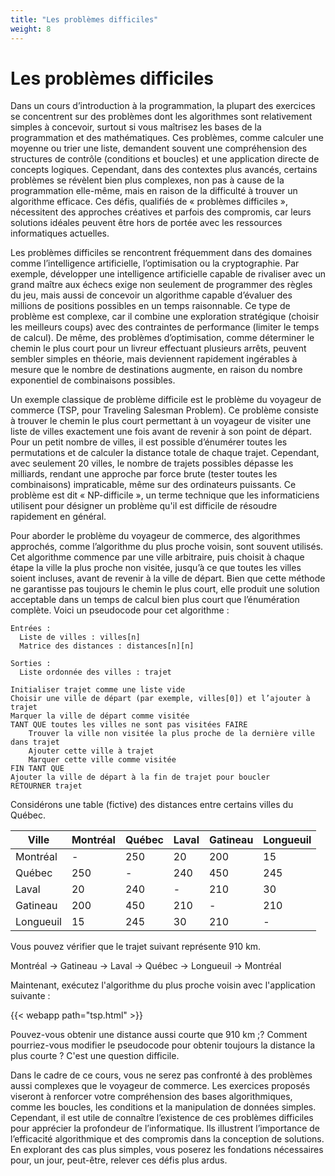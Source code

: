```yaml
---
title: "Les problèmes difficiles"
weight: 8
---
```



# Les problèmes difficiles

Dans un cours d’introduction à la programmation, la plupart des exercices se concentrent sur des problèmes dont les algorithmes sont relativement simples à concevoir, surtout si vous maîtrisez les bases de la programmation et des mathématiques. Ces problèmes, comme calculer une moyenne ou trier une liste, demandent souvent une compréhension des structures de contrôle (conditions et boucles) et une application directe de concepts logiques. Cependant, dans des contextes plus avancés, certains problèmes se révèlent bien plus complexes, non pas à cause de la programmation elle-même, mais en raison de la difficulté à trouver un algorithme efficace. Ces défis, qualifiés de « problèmes difficiles », nécessitent des approches créatives et parfois des compromis, car leurs solutions idéales peuvent être hors de portée avec les ressources informatiques actuelles.

Les problèmes difficiles se rencontrent fréquemment dans des domaines comme l’intelligence artificielle, l’optimisation ou la cryptographie. Par exemple, développer une intelligence artificielle capable de rivaliser avec un grand maître aux échecs exige non seulement de programmer des règles du jeu, mais aussi de concevoir un algorithme capable d’évaluer des millions de positions possibles en un temps raisonnable. Ce type de problème est complexe, car il combine une exploration stratégique (choisir les meilleurs coups) avec des contraintes de performance (limiter le temps de calcul). De même, des problèmes d’optimisation, comme déterminer le chemin le plus court pour un livreur effectuant plusieurs arrêts, peuvent sembler simples en théorie, mais deviennent rapidement ingérables à mesure que le nombre de destinations augmente, en raison du nombre exponentiel de combinaisons possibles.

Un exemple classique de problème difficile est le problème du voyageur de commerce (TSP, pour Traveling Salesman Problem). Ce problème consiste à trouver le chemin le plus court permettant à un voyageur de visiter une liste de villes exactement une fois avant de revenir à son point de départ. Pour un petit nombre de villes, il est possible d’énumérer toutes les permutations et de calculer la distance totale de chaque trajet. Cependant, avec seulement 20 villes, le nombre de trajets possibles dépasse les milliards, rendant une approche par force brute (tester toutes les combinaisons) impraticable, même sur des ordinateurs puissants. Ce problème est dit « NP-difficile », un terme technique que les informaticiens utilisent pour désigner un problème qu'il est difficile de résoudre rapidement en général. 

Pour aborder le problème du voyageur de commerce, des algorithmes approchés, comme l’algorithme du plus proche voisin, sont souvent utilisés. Cet algorithme commence par une ville arbitraire, puis choisit à chaque étape la ville la plus proche non visitée, jusqu’à ce que toutes les villes soient incluses, avant de revenir à la ville de départ. Bien que cette méthode ne garantisse pas toujours le chemin le plus court, elle produit une solution acceptable dans un temps de calcul bien plus court que l’énumération complète. Voici un pseudocode pour cet algorithme&nbsp;:

```
Entrées :
  Liste de villes : villes[n]
  Matrice des distances : distances[n][n]

Sorties :
  Liste ordonnée des villes : trajet

Initialiser trajet comme une liste vide
Choisir une ville de départ (par exemple, villes[0]) et l’ajouter à trajet
Marquer la ville de départ comme visitée
TANT QUE toutes les villes ne sont pas visitées FAIRE
    Trouver la ville non visitée la plus proche de la dernière ville dans trajet
    Ajouter cette ville à trajet
    Marquer cette ville comme visitée
FIN TANT QUE
Ajouter la ville de départ à la fin de trajet pour boucler
RETOURNER trajet
```

Considérons une table (fictive) des distances entre certains villes du Québec.

| Ville      | Montréal | Québec | Laval | Gatineau | Longueuil |
|------------|----------|--------|-------|----------|-----------|
| Montréal   | -        | 250    | 20    | 200      | 15        |
| Québec     | 250      | -      | 240   | 450      | 245       |
| Laval      | 20       | 240    | -     | 210      | 30        |
| Gatineau   | 200      | 450    | 210   | -        | 210       |
| Longueuil  | 15       | 245    | 30    | 210      | -         |


Vous pouvez vérifier que le trajet suivant représente 910 km.

Montréal -> Gatineau -> Laval -> Québec -> Longueuil -> Montréal

Maintenant, exécutez l'algorithme du plus proche voisin avec l'application suivante&nbsp;:

{{< webapp path="tsp.html" >}}

Pouvez-vous obtenir une distance aussi courte que 910&nbsp;km&nbsp;;? Comment pourriez-vous modifier
le pseudocode pour obtenir toujours la distance la plus courte&nbsp;? C'est une question difficile.

Dans le cadre de ce cours, vous ne serez pas confronté à des problèmes aussi complexes que le voyageur de commerce. Les exercices proposés viseront à renforcer votre compréhension des bases algorithmiques, comme les boucles, les conditions et la manipulation de données simples. Cependant, il est utile de connaître l’existence de ces problèmes difficiles pour apprécier la profondeur de l’informatique. Ils illustrent l’importance de l’efficacité algorithmique et des compromis dans la conception de solutions. En explorant des cas plus simples, vous poserez les fondations nécessaires pour, un jour, peut-être, relever ces défis plus ardus.
